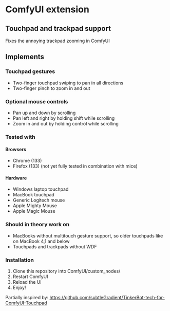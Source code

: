 # ComfyUI extension

## Touchpad and trackpad support

Fixes the annoying trackpad zooming in ComfyUI

## Implements

### Touchpad gestures

- Two-finger touchpad swiping to pan in all directions
- Two-finger pinch to zoom in and out

### Optional mouse controls

- Pan up and down by scrolling
- Pan left and right by holding shift while scrolling
- Zoom in and out by holding control while scrolling

### Tested with

#### Browsers

- Chrome (133)
- Firefox (133) (not yet fully tested in combination with mice)

#### Hardware

- Windows laptop touchpad
- MacBook touchpad
- Generic Logitech mouse
- Apple Mighty Mouse
- Apple Magic Mouse

### Should in theory work on

- MacBooks without multitouch gesture support, so older touchpads like on MacBook 4,1 and below
- Touchpads and trackpads without WDF


### Installation

1. Clone this repository into ComfyUI/custom_nodes/
2. Restart ComfyUI
3. Reload the UI
4. Enjoy!

Partially inspired by: https://github.com/subtleGradient/TinkerBot-tech-for-ComfyUI-Touchpad